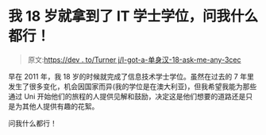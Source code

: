# 我 18 岁就拿到了 IT 学士学位，问我什么都行！

> 原文:[https://dev . to/Turner j/I-got-a-单身汉-18-ask-me-any-3cec](https://dev.to/turnerj/i-got-a-bachelor-of-it-at-18-ask-me-anything-3cec)

早在 2011 年，我 18 岁的时候就完成了信息技术学士学位。虽然在过去的 7 年里发生了很多变化，机会因国家而异(我的学位是在澳大利亚)，但我希望我能为那些通过 Uni 开始他们的旅程的人提供见解和鼓励，决定这是他们想要的道路还是只是为其他人提供有趣的花絮。

问我什么都行！